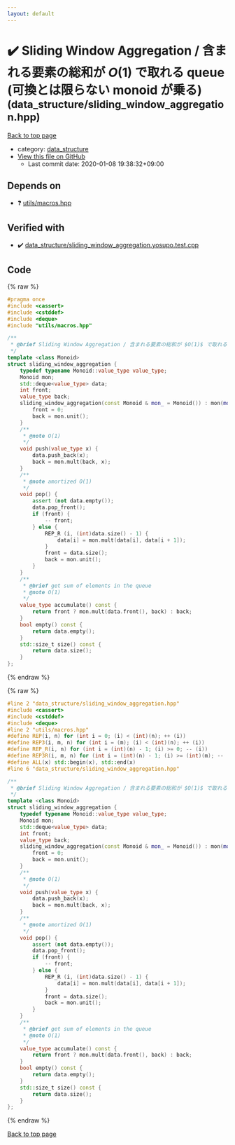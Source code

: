 ```yaml
---
layout: default
---
```


<!-- mathjax config similar to math.stackexchange -->
<script type="text/javascript" async
  src="https://cdnjs.cloudflare.com/ajax/libs/mathjax/2.7.5/MathJax.js?config=TeX-MML-AM_CHTML">
</script>
<script type="text/x-mathjax-config">
  MathJax.Hub.Config({
    TeX: { equationNumbers: { autoNumber: "AMS" }},
    tex2jax: {
      inlineMath: [ ['$','$'] ],
      processEscapes: true
    },
    "HTML-CSS": { matchFontHeight: false },
    displayAlign: "left",
    displayIndent: "2em"
  });
</script>

<script type="text/javascript" src="https://cdnjs.cloudflare.com/ajax/libs/jquery/3.4.1/jquery.min.js"></script>
<script src="https://cdn.jsdelivr.net/npm/jquery-balloon-js@1.1.2/jquery.balloon.min.js" integrity="sha256-ZEYs9VrgAeNuPvs15E39OsyOJaIkXEEt10fzxJ20+2I=" crossorigin="anonymous"></script>
<script type="text/javascript" src="../../assets/js/copy-button.js"></script>
<link rel="stylesheet" href="../../assets/css/copy-button.css" />


# :heavy_check_mark: Sliding Window Aggregation / 含まれる要素の総和が $O(1)$ で取れる queue (可換とは限らない monoid が乗る) <small>(data_structure/sliding_window_aggregation.hpp)</small>

<a href="../../index.html">Back to top page</a>

* category: <a href="../../index.html#c8f6850ec2ec3fb32f203c1f4e3c2fd2">data_structure</a>
* <a href="{{ site.github.repository_url }}/blob/master/data_structure/sliding_window_aggregation.hpp">View this file on GitHub</a>
    - Last commit date: 2020-01-08 19:38:32+09:00




## Depends on

* :question: <a href="../utils/macros.hpp.html">utils/macros.hpp</a>


## Verified with

* :heavy_check_mark: <a href="../../verify/data_structure/sliding_window_aggregation.yosupo.test.cpp.html">data_structure/sliding_window_aggregation.yosupo.test.cpp</a>


## Code

<a id="unbundled"></a>
{% raw %}
```cpp
#pragma once
#include <cassert>
#include <cstddef>
#include <deque>
#include "utils/macros.hpp"

/**
 * @brief Sliding Window Aggregation / 含まれる要素の総和が $O(1)$ で取れる queue (可換とは限らない monoid が乗る)
 */
template <class Monoid>
struct sliding_window_aggregation {
    typedef typename Monoid::value_type value_type;
    Monoid mon;
    std::deque<value_type> data;
    int front;
    value_type back;
    sliding_window_aggregation(const Monoid & mon_ = Monoid()) : mon(mon_) {
        front = 0;
        back = mon.unit();
    }
    /**
     * @note O(1)
     */
    void push(value_type x) {
        data.push_back(x);
        back = mon.mult(back, x);
    }
    /**
     * @note amortized O(1)
     */
    void pop() {
        assert (not data.empty());
        data.pop_front();
        if (front) {
            -- front;
        } else {
            REP_R (i, (int)data.size() - 1) {
                data[i] = mon.mult(data[i], data[i + 1]);
            }
            front = data.size();
            back = mon.unit();
        }
    }
    /**
     * @brief get sum of elements in the queue
     * @note O(1)
     */
    value_type accumulate() const {
        return front ? mon.mult(data.front(), back) : back;
    }
    bool empty() const {
        return data.empty();
    }
    std::size_t size() const {
        return data.size();
    }
};

```
{% endraw %}

<a id="bundled"></a>
{% raw %}
```cpp
#line 2 "data_structure/sliding_window_aggregation.hpp"
#include <cassert>
#include <cstddef>
#include <deque>
#line 2 "utils/macros.hpp"
#define REP(i, n) for (int i = 0; (i) < (int)(n); ++ (i))
#define REP3(i, m, n) for (int i = (m); (i) < (int)(n); ++ (i))
#define REP_R(i, n) for (int i = (int)(n) - 1; (i) >= 0; -- (i))
#define REP3R(i, m, n) for (int i = (int)(n) - 1; (i) >= (int)(m); -- (i))
#define ALL(x) std::begin(x), std::end(x)
#line 6 "data_structure/sliding_window_aggregation.hpp"

/**
 * @brief Sliding Window Aggregation / 含まれる要素の総和が $O(1)$ で取れる queue (可換とは限らない monoid が乗る)
 */
template <class Monoid>
struct sliding_window_aggregation {
    typedef typename Monoid::value_type value_type;
    Monoid mon;
    std::deque<value_type> data;
    int front;
    value_type back;
    sliding_window_aggregation(const Monoid & mon_ = Monoid()) : mon(mon_) {
        front = 0;
        back = mon.unit();
    }
    /**
     * @note O(1)
     */
    void push(value_type x) {
        data.push_back(x);
        back = mon.mult(back, x);
    }
    /**
     * @note amortized O(1)
     */
    void pop() {
        assert (not data.empty());
        data.pop_front();
        if (front) {
            -- front;
        } else {
            REP_R (i, (int)data.size() - 1) {
                data[i] = mon.mult(data[i], data[i + 1]);
            }
            front = data.size();
            back = mon.unit();
        }
    }
    /**
     * @brief get sum of elements in the queue
     * @note O(1)
     */
    value_type accumulate() const {
        return front ? mon.mult(data.front(), back) : back;
    }
    bool empty() const {
        return data.empty();
    }
    std::size_t size() const {
        return data.size();
    }
};

```
{% endraw %}

<a href="../../index.html">Back to top page</a>

